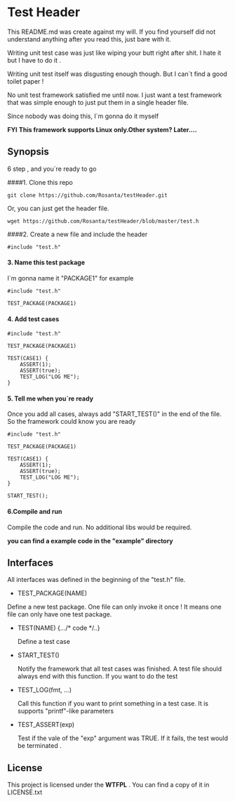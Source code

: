 # Test Header 

This README.md was create against my will. If you find yourself did not understand anything after you read this, just bare with it.

Writing unit test case was just like wiping your butt right after shit. I hate it but I have to do it . 

Writing unit test itself was disgusting enough though. But I can`t find a good toilet paper ! 

No unit test framework satisfied me until now. I just want a test framework that was simple enough to just put them in a single header file.

Since nobody was doing this, I`m gonna do it myself 

**FYI**
**This framework supports Linux only.Other system? Later....**

## Synopsis

6 step , and you`re ready to go

####1. Clone this repo
```
git clone https://github.com/Rosanta/testHeader.git
```
Or, you can just get the header file.
```
wget https://github.com/Rosanta/testHeader/blob/master/test.h
```

####2. Create a new file and include the header
```
#include "test.h"
```

#### 3. Name this test package
I`m gonna name it "PACKAGE1" for example

```
#include "test.h"

TEST_PACKAGE(PACKAGE1)
```


#### 4. Add test cases

```
#include "test.h"

TEST_PACKAGE(PACKAGE1)

TEST(CASE1) {
    ASSERT(1);
    ASSERT(true);
    TEST_LOG("LOG ME");
}
```
#### 5. Tell me when you`re ready

Once you add all cases, always add "START_TEST()" in the end of the file. So the framework could know you are ready

```
#include "test.h"

TEST_PACKAGE(PACKAGE1)

TEST(CASE1) {
    ASSERT(1);
    ASSERT(true);
    TEST_LOG("LOG ME");
}

START_TEST();
```

#### 6.Compile and run

Compile the code and run. No additional libs would be required.


**you can find a example code in the "example" directory**


## Interfaces

All interfaces was defined in the beginning of the "test.h" file.



* TEST_PACKAGE(NAME)

 Define a new test package.  One file can only invoke it once ! It means one file can only have one test package.
 
* TEST(NAME) {.../* code */..}
    
    Define a test case
    
* START_TEST()

    Notify the framework that all test cases was finished. A test file should always end with this function. If you want to do the test
    
* TEST_LOG(fmt, ...) 

    Call this function if you want to print something in a test case. It is supports "printf"-like parameters
 
 
* TEST_ASSERT(exp)
    
    Test if the vale of the "exp" argument was TRUE. If it fails, the test would be terminated .
    
    
    



## License 
This project is licensed under the **WTFPL** . You can find a copy of it in LICENSE.txt



